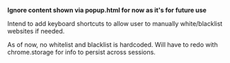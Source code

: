 **Ignore content shown via popup.html for now as it's for future use**

Intend to add keyboard shortcuts to allow user to manually white/blacklist websites if needed.

As of now, no whitelist and blacklist is hardcoded. Will have to redo with chrome.storage for info to persist across sessions.
